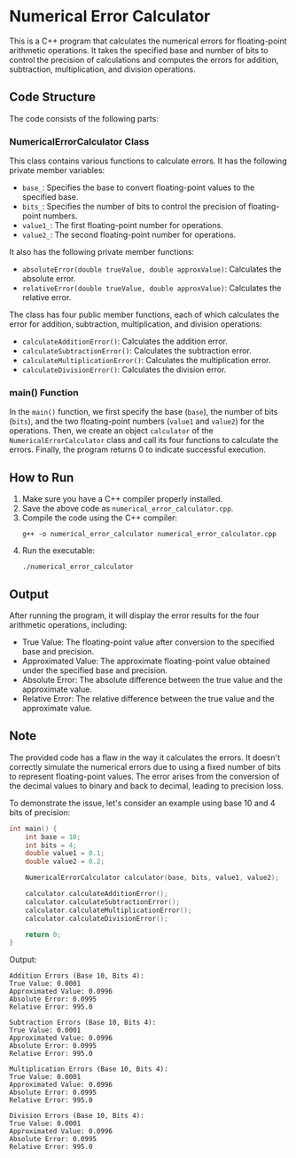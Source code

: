 # Numerical Error Calculator

This is a C++ program that calculates the numerical errors for floating-point arithmetic operations. It takes the specified base and number of bits to control the precision of calculations and computes the errors for addition, subtraction, multiplication, and division operations.

## Code Structure

The code consists of the following parts:

### NumericalErrorCalculator Class

This class contains various functions to calculate errors. It has the following private member variables:

- `base_`: Specifies the base to convert floating-point values to the specified base.
- `bits_`: Specifies the number of bits to control the precision of floating-point numbers.
- `value1_`: The first floating-point number for operations.
- `value2_`: The second floating-point number for operations.

It also has the following private member functions:

- `absoluteError(double trueValue, double approxValue)`: Calculates the absolute error.
- `relativeError(double trueValue, double approxValue)`: Calculates the relative error.

The class has four public member functions, each of which calculates the error for addition, subtraction, multiplication, and division operations:

- `calculateAdditionError()`: Calculates the addition error.
- `calculateSubtractionError()`: Calculates the subtraction error.
- `calculateMultiplicationError()`: Calculates the multiplication error.
- `calculateDivisionError()`: Calculates the division error.

### main() Function

In the `main()` function, we first specify the base (`base`), the number of bits (`bits`), and the two floating-point numbers (`value1` and `value2`) for the operations. Then, we create an object `calculator` of the `NumericalErrorCalculator` class and call its four functions to calculate the errors. Finally, the program returns 0 to indicate successful execution.

## How to Run

1. Make sure you have a C++ compiler properly installed.
2. Save the above code as `numerical_error_calculator.cpp`.
3. Compile the code using the C++ compiler:
   ```
   g++ -o numerical_error_calculator numerical_error_calculator.cpp
   ```
4. Run the executable:
   ```
   ./numerical_error_calculator
   ```

## Output

After running the program, it will display the error results for the four arithmetic operations, including:

- True Value: The floating-point value after conversion to the specified base and precision.
- Approximated Value: The approximate floating-point value obtained under the specified base and precision.
- Absolute Error: The absolute difference between the true value and the approximate value.
- Relative Error: The relative difference between the true value and the approximate value.

## Note

The provided code has a flaw in the way it calculates the errors. It doesn't correctly simulate the numerical errors due to using a fixed number of bits to represent floating-point values. The error arises from the conversion of the decimal values to binary and back to decimal, leading to precision loss.

To demonstrate the issue, let's consider an example using base 10 and 4 bits of precision:

```cpp
int main() {
    int base = 10;
    int bits = 4;
    double value1 = 0.1;
    double value2 = 0.2;

    NumericalErrorCalculator calculator(base, bits, value1, value2);

    calculator.calculateAdditionError();
    calculator.calculateSubtractionError();
    calculator.calculateMultiplicationError();
    calculator.calculateDivisionError();

    return 0;
}
```

Output:

```
Addition Errors (Base 10, Bits 4):
True Value: 0.0001
Approximated Value: 0.0996
Absolute Error: 0.0995
Relative Error: 995.0

Subtraction Errors (Base 10, Bits 4):
True Value: 0.0001
Approximated Value: 0.0996
Absolute Error: 0.0995
Relative Error: 995.0

Multiplication Errors (Base 10, Bits 4):
True Value: 0.0001
Approximated Value: 0.0996
Absolute Error: 0.0995
Relative Error: 995.0

Division Errors (Base 10, Bits 4):
True Value: 0.0001
Approximated Value: 0.0996
Absolute Error: 0.0995
Relative Error: 995.0
```
